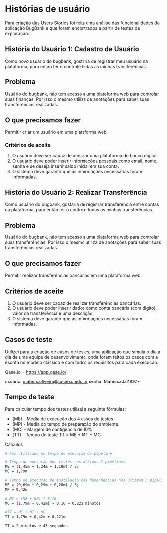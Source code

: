 # Histórias de usuário

Para criação das Users Stories foi feita uma análise das funcionalidades da aplicação BugBank e que foram encontrados a partir de testes de exploração.

## História do Usuário 1: Cadastro de Usuário

Como novo usuário do bugbank, gostaria de registrar meu usuário na plataforma, para então ter o controle todas as minhas transferências.

## Problema

Usuário do bugbank, não tem acesso a uma plataforma web para controlar suas finanças. Por isso o mesmo utiliza de anotações para saber suas transferências realizadas.

## O que precisamos fazer

Permitir criar um usuário em uma plataforma web.

### Critérios de aceite

1. O usuário deve ser capaz de acessar uma plataforma de banco digital.
2. O usuário deve poder inserir informações pessoais como email, nome, senha e se deseja inserir saldo inicial em sua conta.
3. O sistema deve garantir que as informações necessárias foram informadas.

## História do Usuário 2: Realizar Transferência

Como usuário do bugbank, gostaria de registrar transferência entre contas na plataforma, para então ter o controle todas as minhas transferências.

## Problema

Usuário do bugbank, não tem acesso a uma plataforma web para controlar suas transferências. Por isso o mesmo utiliza de anotações para saber suas transferências realizadas.

## O que precisamos fazer

Permitir realizar transferências bancárias em uma plataforma web.

## Critérios de aceite

1. O usuário deve ser capaz de realizar transferências bancárias.
2. O usuário deve poder inserir dados como conta bancária (com digito), valor da transferência e uma descrição.
3. O sistema deve garantir que as informações necessárias foram informadas.

## Casos de teste

Utilizei para a criação de casos de testes, uma aplicação que simula o dia a dia de uma equipe de desenvolvimento, onde foram feitos os casos com a escrita no modelo clássico e com todos os requisitos para cada execução.

Qase.io = https://app.qase.io/

usuário: mateus.oliveira@unoesc.edu.br
senha: Mateusadal1997*

## Tempo de teste

Para calcular tempo dos testes utilizei a seguinte fórmulas:

- (ME) - Media de execução dos 4 casos de testes.
- (MP) - Media do tempo de preparação do ambiente.
- (MC) - Margem de contigencia de 10%
- (TT) - Tempo de teste TT = ME + MT + MC

Cálculos
```bash
# Foi utilizado os tempo de execução do pipeline

# Tempo de execução dos testes nos ultimos 3 pipelines
ME = (1,45m + 1,24m + 1,18m) / 3;
ME = 1,79m

# Tempo de execução de instalação das dependencias nos ultimos 3 pipelines
MP = (0,69m + 0,29m + 0,28m) / 3;
MP = 0,42m

# MC = (ME + MP) * 0,10
MC = (1,79m + 0,42m) ∗ 0,10 = 0,221 minutos

#TT = ME + MT + MC
TT = 1,79m + 0,42m + 0,221m

TT = 2 minutos e 43 segundos.
```
